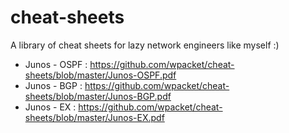# cheat-sheets
A library of cheat sheets for lazy network engineers like myself :)

- Junos - OSPF : https://github.com/wpacket/cheat-sheets/blob/master/Junos-OSPF.pdf
- Junos - BGP  : https://github.com/wpacket/cheat-sheets/blob/master/Junos-BGP.pdf
- Junos - EX  : https://github.com/wpacket/cheat-sheets/blob/master/Junos-EX.pdf
